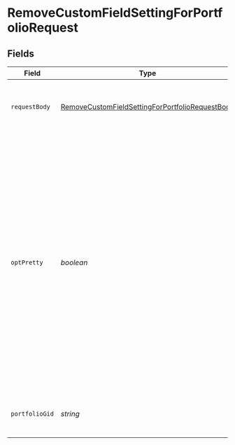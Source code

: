 # RemoveCustomFieldSettingForPortfolioRequest


## Fields

| Field                                                                                                                                                                                                                                                                               | Type                                                                                                                                                                                                                                                                                | Required                                                                                                                                                                                                                                                                            | Description                                                                                                                                                                                                                                                                         |
| ----------------------------------------------------------------------------------------------------------------------------------------------------------------------------------------------------------------------------------------------------------------------------------- | ----------------------------------------------------------------------------------------------------------------------------------------------------------------------------------------------------------------------------------------------------------------------------------- | ----------------------------------------------------------------------------------------------------------------------------------------------------------------------------------------------------------------------------------------------------------------------------------- | ----------------------------------------------------------------------------------------------------------------------------------------------------------------------------------------------------------------------------------------------------------------------------------- |
| `requestBody`                                                                                                                                                                                                                                                                       | [RemoveCustomFieldSettingForPortfolioRequestBody](../../models/operations/removecustomfieldsettingforportfoliorequestbody.md)                                                                                                                                                       | :heavy_check_mark:                                                                                                                                                                                                                                                                  | Information about the custom field setting being removed.                                                                                                                                                                                                                           |
| `optPretty`                                                                                                                                                                                                                                                                         | *boolean*                                                                                                                                                                                                                                                                           | :heavy_minus_sign:                                                                                                                                                                                                                                                                  | Provides “pretty” output.<br/>Provides the response in a “pretty” format. In the case of JSON this means doing proper line breaking and indentation to make it readable. This will take extra time and increase the response size so it is advisable only to use this during debugging. |
| `portfolioGid`                                                                                                                                                                                                                                                                      | *string*                                                                                                                                                                                                                                                                            | :heavy_check_mark:                                                                                                                                                                                                                                                                  | Globally unique identifier for the portfolio.                                                                                                                                                                                                                                       |